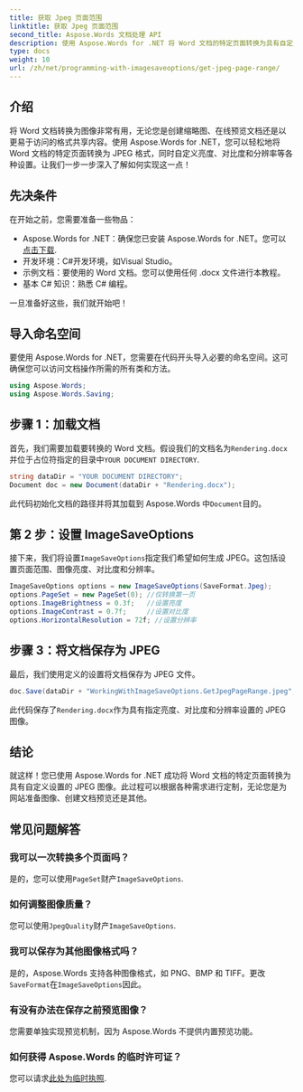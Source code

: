 ```yaml
---
title: 获取 Jpeg 页面范围
linktitle: 获取 Jpeg 页面范围
second_title: Aspose.Words 文档处理 API
description: 使用 Aspose.Words for .NET 将 Word 文档的特定页面转换为具有自定义设置的 JPEG。了解如何逐步调整亮度、对比度和分辨率。
type: docs
weight: 10
url: /zh/net/programming-with-imagesaveoptions/get-jpeg-page-range/
---
```

## 介绍

将 Word 文档转换为图像非常有用，无论您是创建缩略图、在线预览文档还是以更易于访问的格式共享内容。使用 Aspose.Words for .NET，您可以轻松地将 Word 文档的特定页面转换为 JPEG 格式，同时自定义亮度、对比度和分辨率等各种设置。让我们一步一步深入了解如何实现这一点！

## 先决条件

在开始之前，您需要准备一些物品：

-  Aspose.Words for .NET：确保您已安装 Aspose.Words for .NET。您可以[点击下载](https://releases.aspose.com/words/net/).
- 开发环境：C#开发环境，如Visual Studio。
- 示例文档：要使用的 Word 文档。您可以使用任何 .docx 文件进行本教程。
- 基本 C# 知识：熟悉 C# 编程。

一旦准备好这些，我们就开始吧！

## 导入命名空间

要使用 Aspose.Words for .NET，您需要在代码开头导入必要的命名空间。这可确保您可以访问文档操作所需的所有类和方法。

```csharp
using Aspose.Words;
using Aspose.Words.Saving;
```

## 步骤 1：加载文档

首先，我们需要加载要转换的 Word 文档。假设我们的文档名为`Rendering.docx`并位于占位符指定的目录中`YOUR DOCUMENT DIRECTORY`.

```csharp
string dataDir = "YOUR DOCUMENT DIRECTORY";
Document doc = new Document(dataDir + "Rendering.docx");
```

此代码初始化文档的路径并将其加载到 Aspose.Words 中`Document`目的。

## 第 2 步：设置 ImageSaveOptions

接下来，我们将设置`ImageSaveOptions`指定我们希望如何生成 JPEG。这包括设置页面范围、图像亮度、对比度和分辨率。

```csharp
ImageSaveOptions options = new ImageSaveOptions(SaveFormat.Jpeg);
options.PageSet = new PageSet(0); //仅转换第一页
options.ImageBrightness = 0.3f;   //设置亮度
options.ImageContrast = 0.7f;     //设置对比度
options.HorizontalResolution = 72f; //设置分辨率
```

## 步骤 3：将文档保存为 JPEG

最后，我们使用定义的设置将文档保存为 JPEG 文件。

```csharp
doc.Save(dataDir + "WorkingWithImageSaveOptions.GetJpegPageRange.jpeg", options);
```

此代码保存了`Rendering.docx`作为具有指定亮度、对比度和分辨率设置的 JPEG 图像。

## 结论

就这样！您已使用 Aspose.Words for .NET 成功将 Word 文档的特定页面转换为具有自定义设置的 JPEG 图像。此过程可以根据各种需求进行定制，无论您是为网站准备图像、创建文档预览还是其他。

## 常见问题解答

### 我可以一次转换多个页面吗？
是的，您可以使用`PageSet`财产`ImageSaveOptions`.

### 如何调整图像质量？
您可以使用`JpegQuality`财产`ImageSaveOptions`.

### 我可以保存为其他图像格式吗？
是的，Aspose.Words 支持各种图像格式，如 PNG、BMP 和 TIFF。更改`SaveFormat`在`ImageSaveOptions`因此。

### 有没有办法在保存之前预览图像？
您需要单独实现预览机制，因为 Aspose.Words 不提供内置预览功能。

### 如何获得 Aspose.Words 的临时许可证？
您可以请求[此处为临时执照](https://purchase.aspose.com/temporary-license/).